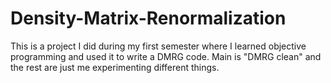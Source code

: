 # Density-Matrix-Renormalization
This is a project I did during my first semester where I learned objective programming and used it to write a DMRG code. Main is "DMRG clean" and the rest are just me experimenting different things.
